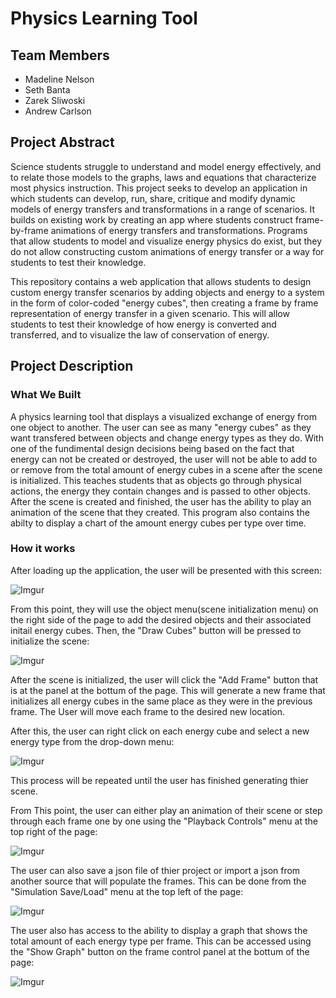 # Physics Learning Tool

## Team Members
 - Madeline Nelson
 - Seth Banta
 - Zarek Sliwoski
 - Andrew Carlson

## Project Abstract
Science students struggle to understand and model energy effectively, and to relate those models to 
the graphs, laws and equations that characterize most physics instruction. This project seeks to 
develop an application in which students can develop, run, share, critique and modify dynamic models
of energy transfers and transformations in a range of scenarios. It builds on existing work by creating 
an app where students construct frame-by-frame animations of energy transfers and transformations. 
Programs that allow students to model and visualize energy physics do exist, but they do not allow 
constructing custom animations of energy transfer or a way for students to test their knowledge.

This repository contains a web application that allows students to design custom energy transfer 
scenarios by adding objects and energy to a system in the form of color-coded "energy cubes", 
then creating a frame by frame representation of energy transfer in a given scenario. This will 
allow students to test their knowledge of how energy is converted and transferred, and 
to visualize the law of conservation of energy.

## Project Description

### What We Built
A physics learning tool that displays a visualized exchange of energy from one object to another. 
The user can see as many "energy cubes" as they want transfered between objects and change energy types 
as they do. With one of the fundimental design decisions being based on the fact that energy can 
not be created or destroyed, the user will not be able to add to or remove from the total 
amount of energy cubes in a scene after the scene is initialized. This teaches students that as objects 
go through physical actions, the energy they contain changes and is passed to other objects. After the 
scene is created and finished, the user has the ability to play an animation of the scene that they 
created. This program also contains the abilty to display a chart of the amount energy cubes per type 
over time.

### How it works
After loading up the application, the user will be presented with this screen:

![Imgur](https://i.imgur.com/IOUjTuy.png)

From this point, they will use the object menu(scene initialization menu) on the right side of the page to
add the desired objects and their associated initail energy cubes. Then, the "Draw Cubes" button will
be pressed to initialize the scene:

![Imgur](https://i.imgur.com/46BXuXK.png)

After the scene is initialized, the user will click the "Add Frame" button that is at the panel at the
bottum of the page. This will generate a new frame that initializes all energy cubes in the same place as 
they were in the previous frame. The User will move each frame to the desired new location. 

After this, the user can right click on each energy cube and select a new energy type from the drop-down menu:

![Imgur](https://i.imgur.com/HZr2hxL.png)

This process will be repeated until the user has finished generating thier scene.

From This point, the user can either play an animation of their scene or step through each frame one by 
one using the "Playback Controls" menu at the top right of the page:

![Imgur](https://i.imgur.com/fRgjgob.png)

The user can also save a json file of thier project or import a json from another source that will populate the 
frames. This can be done from the "Simulation Save/Load" menu at the top left of the page:

![Imgur](https://i.imgur.com/htQDCV1.png)

The user also has access to the ability to display a graph that shows the total amount of each energy type per 
frame. This can be accessed using the "Show Graph" button on the frame control panel at the bottum of the page:

![Imgur](https://i.imgur.com/QPqqRl6.png)
